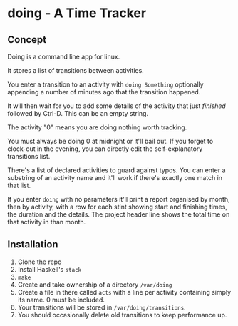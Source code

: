 # doing - A Time Tracker

## Concept

Doing is a command line app for linux.  

It stores a list of transitions between activities.

You enter a transition to an activity with `doing Something` optionally appending a number of minutes ago that the transition happened.

It will then wait for you to add some details of the activity that just *finished* followed by Ctrl-D. This can be an empty string.

The activity "0" means you are doing nothing worth tracking.

You must always be doing 0 at midnight or it'll bail out. If you forget to clock-out in the evening, you can directly edit the self-explanatory transitions list.

There's a list of declared activities to guard against typos. You can enter a substring of an activity name and it'll work if there's exactly one match in that list.

If you enter `doing` with no parameters it'll print a report organised by month, then by activity, with a row for each stint showing start and finishing times, the duration and the details. The project header line shows the total time on that activity in than month.

## Installation

1. Clone the repo
1. Install Haskell's `stack`
1. `make`
1. Create and take ownership of a directory `/var/doing`
1. Create a file in there called `acts` with a line per activity containing simply its name. 0 must be included.
1. Your transitions will be stored in `/var/doing/transitions`.
1. You should occasionally delete old transitions to keep performance up.








